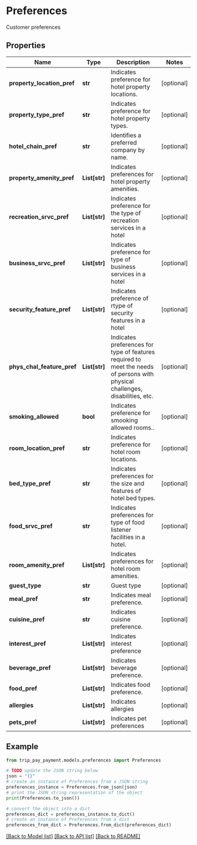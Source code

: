 # Preferences

Customer preferences

## Properties

Name | Type | Description | Notes
------------ | ------------- | ------------- | -------------
**property_location_pref** | **str** | Indicates preference for hotel property locations. | [optional] 
**property_type_pref** | **str** | Indicates preference for hotel property types. | [optional] 
**hotel_chain_pref** | **str** | Identifies a preferred company by name. | [optional] 
**property_amenity_pref** | **List[str]** | Indicates preferences for hotel property amenities. | [optional] 
**recreation_srvc_pref** | **List[str]** | Indicates preference for the type of recreation services in a hotel | [optional] 
**business_srvc_pref** | **List[str]** | Indicates preference for type of business services in a hotel | [optional] 
**security_feature_pref** | **List[str]** | Indicates preference of rtype of security features in a hotel | [optional] 
**phys_chal_feature_pref** | **List[str]** | Indicates preferences for type of features required to meet the needs of persons with physical challenges, disabilities, etc. | [optional] 
**smoking_allowed** | **bool** | Indicates preference for smooking allowed rooms.. | [optional] 
**room_location_pref** | **str** | Indicates preference for hotel room locations. | [optional] 
**bed_type_pref** | **str** | Indicates preferences for the size and features of hotel bed types. | [optional] 
**food_srvc_pref** | **str** | Indicates preferences for type of food listener facilities in a hotel. | [optional] 
**room_amenity_pref** | **List[str]** | Indicates preferences for hotel room amenities. | [optional] 
**guest_type** | **str** | Guest type | [optional] 
**meal_pref** | **str** | Indicates meal preference. | [optional] 
**cuisine_pref** | **str** | Indicates cuisine preference. | [optional] 
**interest_pref** | **List[str]** | Indicates interest preference | [optional] 
**beverage_pref** | **List[str]** | Indicates beverage preference. | [optional] 
**food_pref** | **List[str]** | Indicates food preference. | [optional] 
**allergies** | **List[str]** | Indicates allergies | [optional] 
**pets_pref** | **List[str]** | Indicates pet preferences | [optional] 

## Example

```python
from trip_pay_payment.models.preferences import Preferences

# TODO update the JSON string below
json = "{}"
# create an instance of Preferences from a JSON string
preferences_instance = Preferences.from_json(json)
# print the JSON string representation of the object
print(Preferences.to_json())

# convert the object into a dict
preferences_dict = preferences_instance.to_dict()
# create an instance of Preferences from a dict
preferences_from_dict = Preferences.from_dict(preferences_dict)
```
[[Back to Model list]](../README.md#documentation-for-models) [[Back to API list]](../README.md#documentation-for-api-endpoints) [[Back to README]](../README.md)


